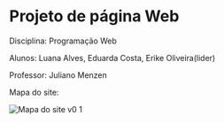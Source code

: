 # Projeto de página Web

Disciplina: Programação Web

Alunos: Luana Alves, Eduarda Costa, Erike Oliveira(lider)

Professor: Juliano Menzen

Mapa do site:

![Mapa do site v0 1](https://github.com/user-attachments/assets/8d4862c7-fb10-4c81-8c08-67ae0ac31c78)
